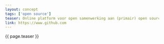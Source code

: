 ```yaml
---
layout: concept
tags: ['open source']
teaser: Online platform voor open samenwerking aan (primair) open source software.
link: https://www.github.com
---
```

{{ page.teaser }}